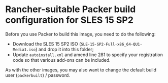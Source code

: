 # Rancher-suitable Packer build configuration for SLES 15 SP2

Before you use Packer to build this image, you need to do the following:

* Download the SLES 15 SP2 ISO (`SLE-15-SP2-Full-x86_64-QU1-Media1.iso`) and drop
  it into this folder;
* Update `autoinstall.xml` and amend line 281 to specify your registration code
  so that various add-ons can be included.

As with the other images, you may also want to change the default build user (`packerbuilt`) /
password.
